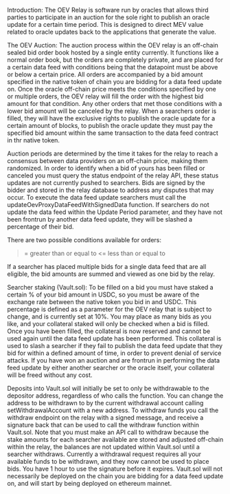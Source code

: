 Introduction:
The OEV Relay is software run by oracles that allows third parties to participate in an auction for the sole right to publish an oracle update for a certain time period. This is designed to direct MEV value related to oracle updates back to the applications that generate the value. 

The OEV Auction:
The auction process within the OEV relay is an off-chain sealed bid order book hosted by a single entity currently. It functions like a normal order book, but the orders are completely private, and are placed for a certain data feed with conditions being that the datapoint must be above or below a certain price. All orders are accompanied by a bid amount specified in the native token of chain you are bidding for a data feed update on. Once the oracle off-chain price meets the conditions specified by one or multiple orders, the OEV relay will fill the order with the highest bid amount for that condition. Any other orders that met those conditions with a lower bid amount will be canceled by the relay. When a searchers order is filled, they will have the exclusive rights to publish the oracle update for a certain amount of blocks, to publish the oracle update they must pay the specified bid amount within the same transaction to the data feed contract in thr native token.

Auction periods are determined by the time it takes for the relay to reach a consensus between data providers on an off-chain price, making them randomized. In order to identify when a bid of yours has been filled or canceled you must query the status endpoint of the relay API, these status updates are not currently pushed to searchers. Bids are signed by the bidder and stored in the relay database to address any disputes that may occur. To execute the data feed update searchers must call the updateOevProxyDataFeedWithSignedData function. If searchers do not update the data feed within the Update Period parameter, and they have not been frontrun by another data feed update, they will be slashed a percentage of their bid.
 
There are two possible conditions available for orders:
>= greater than or equal to
<= less than or equal to

If a searcher has placed multiple bids for a single data feed that are all eligible, the bid amounts are summed and viewed as one bid by the relay. 

Searcher staking (Vault.sol):
To be filled on a bid you must have staked a certain % of your bid amount in USDC, so you must be aware of the exchange rate between the native token you bid in and USDC. This percentage is defined as a parameter for the OEV relay that is subject to change, and is currently set at 10%. You may place as many bids as you like, and your collateral staked will only be checked when a bid is filled. Once you have been filled, the collateral is now reserved and cannot be used again until the data feed update has been performed. This collateral is used to slash a searcher if they fail to publish the data feed update that they bid for within a defined amount of time, in order to prevent denial of service attacks. If you have won an auction and are frontrun in performing the data feed update by either another searcher or the oracle itself, your collateral will be freed without any cost.

Deposits into Vault.sol will initially be set to only be withdrawable to the depositor address, regardless of who calls the function. You can change the address to be withdrawn to by the current withdrawal account calling setWithdrawalAccount with a new address. To withdraw funds you call the withdraw endpoint on the relay with a signed message, and receive a signature back that can be used to call the withdraw function within Vault.sol. Note that you must make an API call to withdraw because the stake amounts for each searcher available are stored and adjusted off-chain within the relay, the balances are not updated within Vault.sol until a searcher withdraws. Currently a withdrawal request requires all your available funds to be withdrawn, and they now cannot be used to place bids. You have 1 hour to use the signature before it expires. Vault.sol will not necessarily be deployed on the chain you are bidding for a data feed update on, and will start by being deployed on ethereum mainnet.